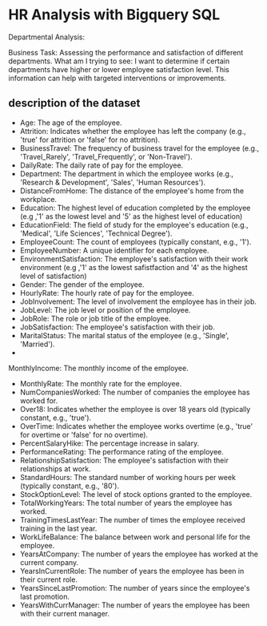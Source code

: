 # HR Analysis with Bigquery SQL

Departmental Analysis:

Business Task: Assessing the performance and satisfaction of different departments.
What am I trying to see: I want to determine if certain departments have higher or lower employee satisfaction level.
This information can help with targeted interventions or improvements.

## description of the dataset

* Age: The age of the employee.
* Attrition: Indicates whether the employee has left the company (e.g., 'true' for attrition or 'false' for no attrition).
* BusinessTravel: The frequency of business travel for the employee (e.g., 'Travel_Rarely', 'Travel_Frequently', or 'Non-Travel').
* DailyRate: The daily rate of pay for the employee.
* Department: The department in which the employee works (e.g., 'Research & Development', 'Sales', 'Human Resources').
* DistanceFromHome: The distance of the employee's home from the workplace.
* Education: The highest level of education completed by the employee (e.g ,'1' as the lowest level and '5' as the highest level of education)
* EducationField: The field of study for the employee's education (e.g., 'Medical', 'Life Sciences', 'Technical Degree').
* EmployeeCount: The count of employees (typically constant, e.g., '1').
* EmployeeNumber: A unique identifier for each employee.
* EnvironmentSatisfaction: The employee's satisfaction with their work environment  (e.g ,'1' as the lowest safistfaction  and '4' as the highest level of satisfaction)
* Gender: The gender of the employee.
* HourlyRate: The hourly rate of pay for the employee.
* JobInvolvement: The level of involvement the employee has in their job.
* JobLevel: The job level or position of the employee.
* JobRole: The role or job title of the employee.
* JobSatisfaction: The employee's satisfaction with their job.
* MaritalStatus: The marital status of the employee (e.g., 'Single', 'Married').
*
 MonthlyIncome: The monthly income of the employee.
* MonthlyRate: The monthly rate for the employee.
* NumCompaniesWorked: The number of companies the employee has worked for.
* Over18: Indicates whether the employee is over 18 years old (typically constant, e.g., 'true').
* OverTime: Indicates whether the employee works overtime (e.g., 'true' for overtime or 'false' for no overtime).
* PercentSalaryHike: The percentage increase in salary.
* PerformanceRating: The performance rating of the employee.
* RelationshipSatisfaction: The employee's satisfaction with their relationships at work.
* StandardHours: The standard number of working hours per week (typically constant, e.g., '80').
* StockOptionLevel: The level of stock options granted to the employee.
* TotalWorkingYears: The total number of years the employee has worked.
* TrainingTimesLastYear: The number of times the employee received training in the last year.
* WorkLifeBalance: The balance between work and personal life for the employee.
* YearsAtCompany: The number of years the employee has worked at the current company.
* YearsInCurrentRole: The number of years the employee has been in their current role.
* YearsSinceLastPromotion: The number of years since the employee's last promotion.
* YearsWithCurrManager: The number of years the employee has been with their current manager.


